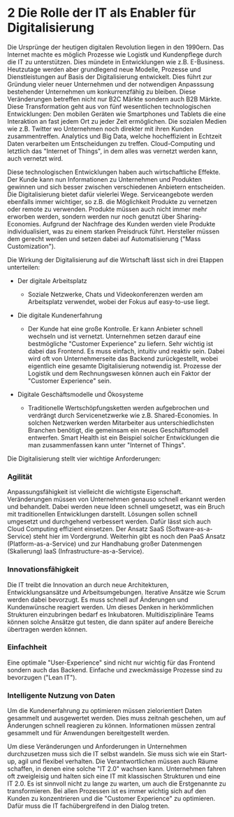 # 2 Die Rolle der IT als Enabler für Digitalisierung

Die Ursprünge der heutigen digitalen Revolution liegen in den 1990ern. Das Internet machte es möglich Prozesse wie Logistk und Kundenpflege durch die IT zu unterstützen. Dies mündete in Entwicklungen wie z.B. E-Business. Heutzutage werden aber grundlegend neue Modelle, Prozesse und Dienstleistungen auf Basis der Digitalisierung entwickelt. Dies führt zur Gründung vieler neuer Unternehmen und der notwendigen Anpasssung bestehender Unternehmen um konkurrenzfähig zu bleiben. Diese Veränderungen betreffen nicht nur B2C Märkte sondern auch B2B Märkte. Diese Transformation geht aus von fünf wesentlichen technologischen Entwicklungen: Den mobilen Geräten wie Smartphones und Tablets die eine Interaktion an fast jedem Ort zu jeder Zeit ermöglichen. Die sozialen Medien wie z.B. Twitter wo Unternehmen noch direkter mit ihren Kunden zusammentreffen. Analytics und Big Data, welche hocheffizient in Echtzeit Daten verarbeiten um Entscheidungen zu treffen. Cloud-Computing und letztlich das "Internet of Things", in dem alles was vernetzt werden kann, auch vernetzt wird.

Diese technologischen Entwicklungen haben auch wirtschaftliche Effekte. Der Kunde kann nun Informationen zu Unternehmen und Produkten gewinnen und sich besser zwischen verschiedenen Anbietern entscheiden. Die Digitalisierung bietet dafür vielerlei Wege. Serviceangebote werden ebenfalls immer wichtiger, so z.B. die Möglichkeit Produkte zu vernetzen oder remote zu verwenden. Produkte müssen auch nicht immer mehr erworben werden, sondern werden nur noch genutzt über Sharing-Economies. Aufgrund der Nachfrage des Kunden werden viele Produkte individualisiert, was zu einem starken Preisdruck führt. Hersteller müssen dem gerecht werden und setzen dabei auf Automatisierung ("Mass Customization").

Die Wirkung der Digitalisierung auf die Wirtschaft lässt sich in drei Etappen unterteilen:

* Der digitale Arbeitsplatz
	* Soziale Netzwerke, Chats und Videokonferenzen werden am Arbeitsplatz verwendet, wobei der Fokus auf easy-to-use liegt.

* Die digitale Kundenerfahrung
	* Der Kunde hat eine große Kontrolle. Er kann Anbieter schnell wechseln und ist vernetzt. Unternehmen setzen darauf eine bestmögliche "Customer Experience" zu liefern. Sehr wichtig ist dabei das Frontend. Es muss einfach, intuitiv und reaktiv sein. Dabei wird oft von Unternehmerseite das Backend zurückgestellt, wobei eigentlich eine gesamte Digitalisierung notwendig ist. Prozesse der Logistik und dem Rechnungswesen können auch ein Faktor der "Customer Experience" sein.

* Digitale Geschäftsmodelle und Ökosysteme
	* Traditionelle Wertschöpfungsketten werden aufgebrochen und verdrängt durch Servicenetzwerke wie z.B. Shared-Economies. In solchen Netzwerken werden Mitarbeiter aus unterschiedlichsten Branchen benötigt, die gemeinsam ein neues Geschäftsmodell entwerfen. Smart Health ist ein Beispiel solcher Entwicklungen die man zusammenfassen kann unter "Internet of Things".

Die Digitalisierung stellt vier wichtige Anforderungen:

### Agilität
Anpassungsfähigkeit ist vielleicht die wichtigste Eigenschaft. Veränderungen müssen von Unternehmen genauso schnell erkannt werden und behandelt. Dabei werden neue Ideen schnell umgesetzt, was ein Bruch mit traditionellen Entwicklungen darstellt. Lösungen sollen schnell umgesetzt und durchgehend verbessert werden. Dafür lässt sich auch Cloud Computing effizient einsetzen. Der Ansatz SaaS (Software-as-a-Service) steht hier im Vordergrund. Weiterhin gibt es noch den PaaS Ansatz (Platform-as-a-Service) und zur Handhabung großer Datenmengen (Skalierung) IaaS (Infrastructure-as-a-Service).

### Innovationsfähigkeit
Die IT treibt die Innovation an durch neue Architekturen, Entwicklungsansätze und Arbeitsumgebungen. Iterative Ansätze wie Scrum werden dabei bevorzugt. Es muss schnell auf Änderungen und Kundenwünsche reagiert werden. Um dieses Denken in herkömmlichen Strukturen einzubringen bedarf es Inkubatoren. Multidisziplinäre Teams können solche Ansätze gut testen, die dann später auf andere Bereiche übertragen werden können.

### Einfachheit
Eine optimale "User-Experience" sind nicht nur wichtig für das Frontend sondern auch das Backend. Einfache und zweckmässige Prozesse sind zu bevorzugen ("Lean IT").

### Intelligente Nutzung von Daten
Um die Kundenerfahrung zu optimieren müssen zielorientiert Daten gesammelt und ausgewertet werden. Dies muss zeitnah geschehen, um auf Änderungen schnell reagieren zu können. Informationen müssen zentral gesammelt und für Anwendungen bereitgestellt werden.

Um diese Veränderungen und Anforderungen in Unternehmen durchzusetzen muss sich die IT selbst wandeln. Sie muss sich wie ein Start-up, agil und flexibel verhalten. Die Verantwortlichen müssen auch Räume schaffen, in denen eine solche "IT 2.0" wachsen kann. Unternehmen fahren oft zweigleisig und halten sich eine IT mit klassischen Strukturen und eine IT 2.0. Es ist sinnvoll nicht zu lange zu warten, um auch die Erstgenannte zu transformieren. Bei allen Prozessen ist es immer wichtig sich auf den Kunden zu konzentrieren und die "Customer Experience" zu optimieren. Dafür muss die IT fachübergreifend in den Dialog treten.
